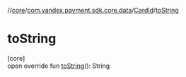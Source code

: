 //[core](../../../index.md)/[com.yandex.payment.sdk.core.data](../index.md)/[CardId](index.md)/[toString](to-string.md)

# toString

[core]\
open override fun [toString](to-string.md)(): String
